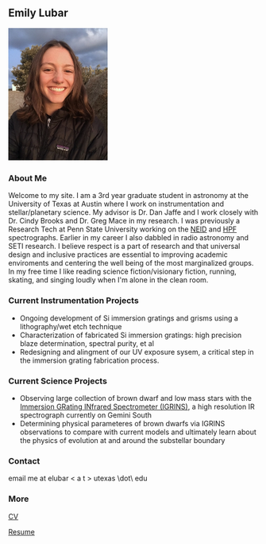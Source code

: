 ## Emily Lubar


<img src="/KittpeakPhoto.jpg" width = 200>
<!-- ![](KittpeakPhoto.jpg) -->

### About Me

Welcome to my site. I am a 3rd year graduate student in astronomy at the University of Texas at Austin where I work on instrumentation and stellar/planetary science. My advisor is Dr. Dan Jaffe and I work closely with Dr. Cindy Brooks and Dr. Greg Mace in my research. I was previously a Research Tech at Penn State University working on the [NEID](https://neid.psu.edu/) and [HPF](https://hpf.psu.edu/what-is-hpf/) spectrographs. Earlier in my career I also dabbled in radio astronomy and SETI research. I believe respect is a part of research and that universal design and inclusive practices are essential to improving academic enviroments and centering the well being of the most marginalized groups. In my free time I like reading science fiction/visionary fiction, running, skating, and singing loudly when I'm alone in the clean room.

### Current Instrumentation Projects
- Ongoing development of Si immersion gratings and grisms using a lithography/wet etch technique 
- Characterization of fabricated Si immersion gratings: high precision blaze determination, spectral purity, et al
- Redesigning and alingment of our UV exposure sysem, a critical step in the immersion grating fabrication process.

### Current Science Projects
- Observing large collection of brown dwarf and low mass stars with the [Immersion GRating INfrared Spectrometer (IGRINS)](https://www.as.utexas.edu/astronomy/research/people/jaffe/igrins.html), a high resolution IR spectrograph currently on Gemini South
- Determining physical parameteres of brown dwarfs via IGRINS observations to compare with current models and ultimately learn about the physics of evolution at and around the substellar boundary

### Contact

email me at elubar < a t > utexas \dot\ edu

### More 

[CV](https://drive.google.com/file/d/1N6rhqR_u-z4T0fiZ_9LbyWz8VHw9cgvy/view?usp=sharing)


[Resume](https://drive.google.com/file/d/1p8Iu3FzT1bKJRKaqRTpvFSNOojZr3uvc/view?usp=sharing)

<!-- ### [CV](https://drive.google.com/file/d/1YpnLFU4L_L2bMPfY5RbxC5a_BMhphQvG/view?usp=sharing) -->

<!-- ### Past Research and Work
- -  -->

<!-- [Link](url) and ![Image](src) -->

<!-- 
For more details see [GitHub Flavored Markdown](https://guides.github.com/features/mastering-markdown/). -->

<!-- ### Jekyll Themes

Your Pages site will use the layout and styles from the Jekyll theme you have selected in your [repository settings](https://github.com/elubar/elubar.github.io/settings/pages). The name of this theme is saved in the Jekyll `_config.yml` configuration file.

### Support or Contact

Having trouble with Pages? Check out our [documentation](https://docs.github.com/categories/github-pages-basics/) or [contact support](https://support.github.com/contact) and we’ll help you sort it out.
 -->
